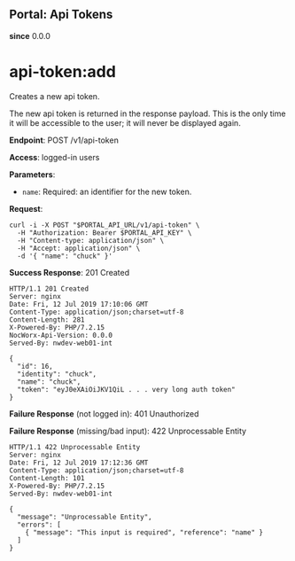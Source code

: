 Portal: Api Tokens
------------------

**since** 0.0.0

api-token:add
=============

Creates a new api token.

The new api token is returned in the response payload. This is the only time it will be accessible to the user; it will never be displayed again.

**Endpoint**:  POST /v1/api-token

**Access**: logged-in users

**Parameters**:
- `name`: Required: an identifier for the new token.

**Request**:
```
curl -i -X POST "$PORTAL_API_URL/v1/api-token" \
  -H "Authorization: Bearer $PORTAL_API_KEY" \
  -H "Content-type: application/json" \
  -H "Accept: application/json" \
  -d '{ "name": "chuck" }'
```

**Success Response**: 201 Created
```
HTTP/1.1 201 Created
Server: nginx
Date: Fri, 12 Jul 2019 17:10:06 GMT
Content-Type: application/json;charset=utf-8
Content-Length: 281
X-Powered-By: PHP/7.2.15
NocWorx-Api-Version: 0.0.0
Served-By: nwdev-web01-int

{
  "id": 16,
  "identity": "chuck",
  "name": "chuck",
  "token": "eyJ0eXAiOiJKV1QiL . . . very long auth token"
}
```

**Failure Response** (not logged in): 401 Unauthorized

**Failure Response** (missing/bad input): 422 Unprocessable Entity
```
HTTP/1.1 422 Unprocessable Entity
Server: nginx
Date: Fri, 12 Jul 2019 17:12:36 GMT
Content-Type: application/json;charset=utf-8
Content-Length: 101
X-Powered-By: PHP/7.2.15
Served-By: nwdev-web01-int

{
  "message": "Unprocessable Entity",
  "errors": [
    { "message": "This input is required", "reference": "name" }
  ]
}
```
